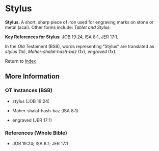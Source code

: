# Stylus
**Stylus**. 
A short, sharp piece of iron used for engraving marks on stone or metal (acai). 
Other forms include: 
*Tablet and Stylus*. 


**Key References for Stylus**: 
JOB 19:24, ISA 8:1, JER 17:1. 


In the Old Testament (BSB), words representing “Stylus” are translated as 
*stylus* (1x), *Maher-shalal-hash-baz* (1x), *engraved* (1x). 




Return to [Index](00-Index.md)

## More Information

### OT Instances (BSB)

* stylus (JOB 19:24)

* Maher-shalal-hash-baz (ISA 8:1)

* engraved (JER 17:1)



### References (Whole Bible)

* JOB 19:24; ISA 8:1; JER 17:1



